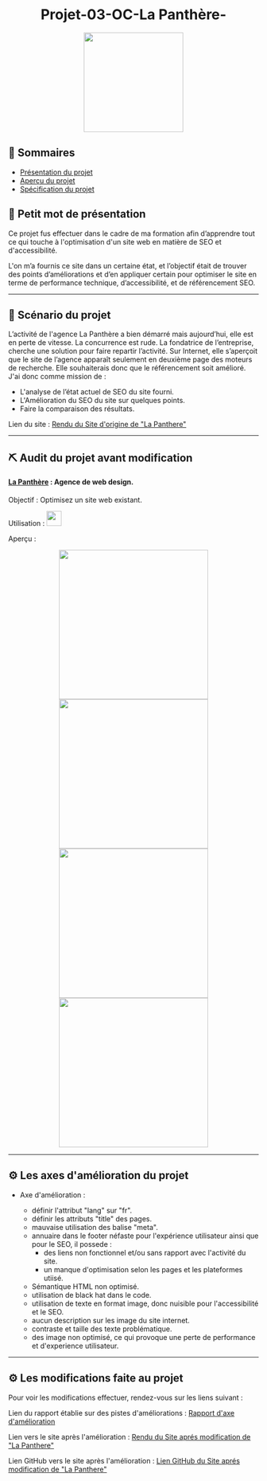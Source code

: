 <h1 align="center">Projet-03-OC-La Panthère-</h1>

<div align="center"><img height="200" src="https://i31.servimg.com/u/f31/13/52/99/79/logo_l10.png"></div>

## 📝 Sommaires

- [Présentation du projet](#présentation)
- [Aperçu du projet](#projet)
- [Spécification du projet](#specification)

## 💭 Petit mot de présentation <a name = "présentation"></a>

Ce projet fus effectuer dans le cadre de ma formation afin d’apprendre tout ce qui touche à l'optimisation d'un site web en matière de SEO et d'accessibilité.

L'on m’a fournis ce site dans un certaine état, et l’objectif était de trouver des points d’améliorations et d’en appliquer certain pour optimiser le site en terme de performance technique, d’accessibilité, et de référencement SEO.

---

## :movie_camera: Scénario du projet

L’activité de l'agence La Panthère a bien démarré mais aujourd’hui, elle est en perte de vitesse. La concurrence est rude. La fondatrice de l’entreprise, cherche une solution pour faire repartir l’activité. Sur Internet, elle s’aperçoit que le site de l’agence apparaît seulement en deuxième page des moteurs de recherche. Elle souhaiterais donc que le référencement soit amélioré.
J'ai donc comme mission de :

- L'analyse de l’état actuel de SEO du site fourni.
- L'Amélioration du SEO du site sur quelques points.
- Faire la comparaison des résultats.

Lien du site : [Rendu du Site d'origine de "La Panthere"](https://sheppardshepp.github.io/Starting-website-2-initial/)

---

## ⛏️ Audit du projet avant modification <a name = "projet"></a>

#### [La Panthère](https://sheppardshepp.github.io/Starting-website-2-initial/) <a name = "lapanthere"></a> : Agence de web design.

Objectif : Optimisez un site web existant.

Utilisation : <img height="30" src="https://i31.servimg.com/u/f31/13/52/99/79/logo_h11.png">

Aperçu :

<div align="center"><img height="300" src="https://i31.servimg.com/u/f31/13/52/99/79/site_d10.png"> <img height="300" src="https://i31.servimg.com/u/f31/13/52/99/79/site_d10.jpg"> <img height="300" src="https://i31.servimg.com/u/f31/13/52/99/79/site_d11.png"> <img height="300" src="https://i31.servimg.com/u/f31/13/52/99/79/site_d12.png"></div>

---

## :gear: Les axes d'amélioration du projet <a name = "specification"></a>

- Axe d'amélioration :

  - définir l'attribut "lang" sur "fr".
  - définir les attributs "title" des pages.
  - mauvaise utilisation des balise "meta".
  - annuaire dans le footer néfaste pour l'expérience utilisateur ainsi que pour le SEO, il possede :
    - des liens non fonctionnel et/ou sans rapport avec l'activité du site.
    - un manque d'optimisation selon les pages et les plateformes utiisé.
  - Sémantique HTML non optimisé.
  - utilisation de black hat dans le code.
  - utilisation de texte en format image, donc nuisible pour l'accessibilité et le SEO.
  - aucun description sur les image du site internet.
  - contraste et taille des texte problématique.
  - des image non optimisé, ce qui provoque une perte de performance et d'experience utilisateur.

---

## :gear: Les modifications faite au projet <a name = "amelioration"></a>

Pour voir les modifications effectuer, rendez-vous sur les liens suivant :

Lien du rapport établie sur des pistes d'améliorations : [Rapport d'axe d'amélioration](https://drive.google.com/file/d/1nsx-KxDRQk3YTt3E-iGQbsbZXRxyjidV/view?usp=sharing)

Lien vers le site après l'amélioration : [Rendu du Site aprés modification de "La Panthere"](https://sheppardshepp.github.io/Starting-website-2-ameliore/)

Lien GitHub vers le site après l'amélioration : [Lien GitHub du Site aprés modification de "La Panthere"](https://github.com/SheppardShepp/Starting-website-2-ameliore)
